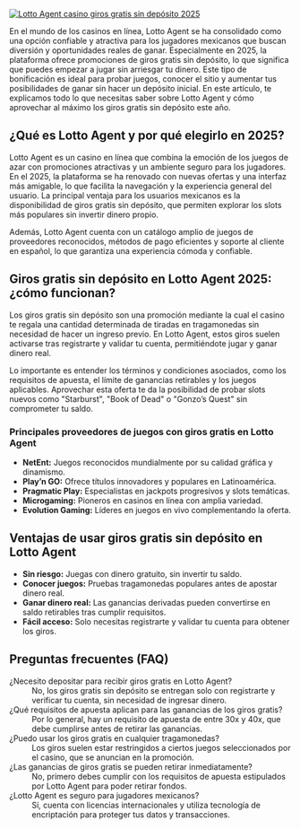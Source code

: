 [![Lotto Agent casino giros gratis sin depósito 2025](https://123-caf.pages.dev/gitsignup.png)](https://vrmoo.ru/Bt82HjjY)

<p>En el mundo de los casinos en línea, Lotto Agent se ha consolidado como una opción confiable y atractiva para los jugadores mexicanos que buscan diversión y oportunidades reales de ganar. Especialmente en 2025, la plataforma ofrece promociones de giros gratis sin depósito, lo que significa que puedes empezar a jugar sin arriesgar tu dinero. Este tipo de bonificación es ideal para probar juegos, conocer el sitio y aumentar tus posibilidades de ganar sin hacer un depósito inicial. En este artículo, te explicamos todo lo que necesitas saber sobre Lotto Agent y cómo aprovechar al máximo los giros gratis sin depósito este año.</p>  <h2>¿Qué es Lotto Agent y por qué elegirlo en 2025?</h2> <p>Lotto Agent es un casino en línea que combina la emoción de los juegos de azar con promociones atractivas y un ambiente seguro para los jugadores. En el 2025, la plataforma se ha renovado con nuevas ofertas y una interfaz más amigable, lo que facilita la navegación y la experiencia general del usuario. La principal ventaja para los usuarios mexicanos es la disponibilidad de giros gratis sin depósito, que permiten explorar los slots más populares sin invertir dinero propio.</p> <p>Además, Lotto Agent cuenta con un catálogo amplio de juegos de proveedores reconocidos, métodos de pago eficientes y soporte al cliente en español, lo que garantiza una experiencia cómoda y confiable.</p>  <h2>Giros gratis sin depósito en Lotto Agent 2025: ¿cómo funcionan?</h2> <p>Los giros gratis sin depósito son una promoción mediante la cual el casino te regala una cantidad determinada de tiradas en tragamonedas sin necesidad de hacer un ingreso previo. En Lotto Agent, estos giros suelen activarse tras registrarte y validar tu cuenta, permitiéndote jugar y ganar dinero real.</p> <p>Lo importante es entender los términos y condiciones asociados, como los requisitos de apuesta, el límite de ganancias retirables y los juegos aplicables. Aprovechar esta oferta te da la posibilidad de probar slots nuevos como "Starburst", "Book of Dead" o "Gonzo’s Quest" sin comprometer tu saldo.</p>  <h3>Principales proveedores de juegos con giros gratis en Lotto Agent</h3> <ul>   <li><strong>NetEnt:</strong> Juegos reconocidos mundialmente por su calidad gráfica y dinamismo.</li>   <li><strong>Play’n GO:</strong> Ofrece títulos innovadores y populares en Latinoamérica.</li>   <li><strong>Pragmatic Play:</strong> Especialistas en jackpots progresivos y slots temáticas.</li>   <li><strong>Microgaming:</strong> Pioneros en casinos en línea con amplia variedad.</li>   <li><strong>Evolution Gaming:</strong> Líderes en juegos en vivo complementando la oferta.</li> </ul>  <h2>Ventajas de usar giros gratis sin depósito en Lotto Agent</h2> <ul>   <li><strong>Sin riesgo:</strong> Juegas con dinero gratuito, sin invertir tu saldo.</li>   <li><strong>Conocer juegos:</strong> Pruebas tragamonedas populares antes de apostar dinero real.</li>   <li><strong>Ganar dinero real:</strong> Las ganancias derivadas pueden convertirse en saldo retirables tras cumplir requisitos.</li>   <li><strong>Fácil acceso:</strong> Solo necesitas registrarte y validar tu cuenta para obtener los giros.</li> </ul>  <h2>Preguntas frecuentes (FAQ)</h2> <dl>   <dt>¿Necesito depositar para recibir giros gratis en Lotto Agent?</dt>   <dd>No, los giros gratis sin depósito se entregan solo con registrarte y verificar tu cuenta, sin necesidad de ingresar dinero.</dd>    <dt>¿Qué requisitos de apuesta aplican para las ganancias de los giros gratis?</dt>   <dd>Por lo general, hay un requisito de apuesta de entre 30x y 40x, que debe cumplirse antes de retirar las ganancias.</dd>    <dt>¿Puedo usar los giros gratis en cualquier tragamonedas?</dt>   <dd>Los giros suelen estar restringidos a ciertos juegos seleccionados por el casino, que se anuncian en la promoción.</dd>    <dt>¿Las ganancias de giros gratis se pueden retirar inmediatamente?</dt>   <dd>No, primero debes cumplir con los requisitos de apuesta estipulados por Lotto Agent para poder retirar fondos.</dd>    <dt>¿Lotto Agent es seguro para jugadores mexicanos?</dt>   <dd>Sí, cuenta con licencias internacionales y utiliza tecnología de encriptación para proteger tus datos y transacciones.</dd> </dl>